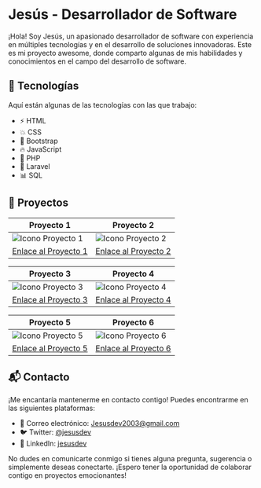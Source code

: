 # Jesús - Desarrollador de Software

¡Hola! Soy Jesús, un apasionado desarrollador de software con experiencia en múltiples tecnologías y en el desarrollo de soluciones innovadoras. Este es mi proyecto awesome, donde comparto algunas de mis habilidades y conocimientos en el campo del desarrollo de software.

## 🚀 Tecnologías

Aquí están algunas de las tecnologías con las que trabajo:

- ⚡️ HTML
- 💥 CSS
- 🌈 Bootstrap
- 🔥 JavaScript
- 🐘 PHP
- 🚀 Laravel
- 📊 SQL

## 💼 Proyectos

<div align="center">
  
| Proyecto 1 | Proyecto 2 |
|------------|------------|
| ![Icono Proyecto 1](url_icono_proyecto1) | ![Icono Proyecto 2](url_icono_proyecto2) |
| [Enlace al Proyecto 1](url_proyecto1) | [Enlace al Proyecto 2](url_proyecto2) |
  
</div>

<div align="center">
  
| Proyecto 3 | Proyecto 4 |
|------------|------------|
| ![Icono Proyecto 3](url_icono_proyecto3) | ![Icono Proyecto 4](url_icono_proyecto4) |
| [Enlace al Proyecto 3](url_proyecto3) | [Enlace al Proyecto 4](url_proyecto4) |

</div>

<div align="center">

| Proyecto 5 | Proyecto 6 |
|------------|------------|
| ![Icono Proyecto 5](url_icono_proyecto5) | ![Icono Proyecto 6](url_icono_proyecto6) |
| [Enlace al Proyecto 5](url_proyecto5) | [Enlace al Proyecto 6](url_proyecto6) |

</div>

## 📬 Contacto

¡Me encantaría mantenerme en contacto contigo! Puedes encontrarme en las siguientes plataformas:

- 📧 Correo electrónico: Jesusdev2003@gmail.com
- 🐦 Twitter: [@jesusdev](https://twitter.com/jesusdev)
- 💼 LinkedIn: [jesusdev](https://www.linkedin.com/in/jesusdev)

No dudes en comunicarte conmigo si tienes alguna pregunta, sugerencia o simplemente deseas conectarte. ¡Espero tener la oportunidad de colaborar contigo en proyectos emocionantes!
